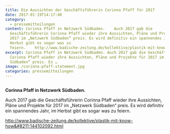 ```yaml
---
title: Die Aussichten der Geschäftsführerin Corinna Pfaff für 2017
date: 2017-01-19T14:17:40
category:
  - pressemitteilungen
content: Corinna Pfaff in Netzwerk Südbaden.    Auch 2017 gab die
  Geschäftsführerin Corinna Pfaff wieder ihre Aussichten, Pläne und Projekte für
  2017 im „Netzwerk Südbaden“ preis. Es wird definitiv ein spannendes Jahr, im
  Herbst gibt es sogar was zu
  feiern.    http://www.badische-zeitung.de/kollektive/plastik-mit-know-how&#8211;144102092.html
excerpt: Corinna Pfaff in Netzwerk Südbaden. Auch 2017 gab die Geschäftsführerin
  Corinna Pfaff wieder ihre Aussichten, Pläne und Projekte für 2017 im „Netzwerk
  Südbaden“ preis. Es …
image: /corinna-pfaff-statement.jpg
categories: pressemitteilungen
---
```


<figure class="wp-block-image size-large"><img loading="lazy"   src="/corinna-pfaff-statement.jpg" alt="" class="wp-image-685"   /></figure>



<strong>Corinna Pfaff in Netzwerk Südbaden.</strong></p>



<p>Auch 2017 gab die Geschäftsführerin Corinna Pfaff wieder ihre Aussichten, Pläne und Projekte für 2017 im „Netzwerk Südbaden“ preis. Es wird definitiv ein spannendes Jahr, im Herbst gibt es sogar was zu feiern.</p>



<a href="http://www.badische-zeitung.de/kollektive/plastik-mit-know-how--144102092.html">http://www.badische-zeitung.de/kollektive/plastik-mit-know-how&#8211;144102092.html</a></p>
